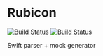 # Rubicon
[![Build Status](https://travis-ci.org/raptorxcz/Rubicon.svg?branch=master)](https://travis-ci.org/raptorxcz/Rubicon)
[![Build Status](https://codecov.io/gh/raptorxcz/Rubicon/branch/master/graph/badge.svg)](https://codecov.io/gh/raptorxcz/Rubicon)

Swift parser + mock generator

